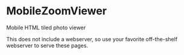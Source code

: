 # MobileZoomViewer
Mobile HTML tiled photo viewer

This does not include a webserver, so use your favorite off-the-shelf webserver to serve these pages.

